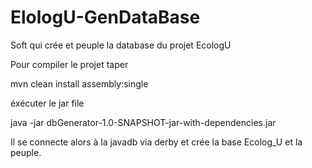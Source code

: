 ElologU-GenDataBase
===================

Soft qui crée et peuple la database du projet EcologU


Pour compiler le projet taper

mvn clean install assembly:single 

éxécuter le jar file 

java -jar dbGenerator-1.0-SNAPSHOT-jar-with-dependencies.jar


Il se connecte alors à la javadb via derby et crée la base Ecolog_U et la peuple.

